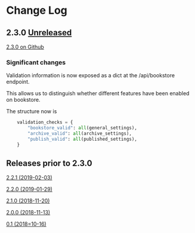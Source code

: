 # Change Log

## 2.3.0 [Unreleased](https://github.com/nteract/bookstore/compare/2.2.1...HEAD)

[2.3.0 on Github](https://github.com/nteract/bookstore/releases/tag/2.3.0)

### Significant changes

Validation information is now exposed as a dict at the /api/bookstore endpoint.

This allows us to distinguish whether different features have been enabled on bookstore.

The structure now is 

```python
    validation_checks = {
        "bookstore_valid": all(general_settings),
        "archive_valid": all(archive_settings),
        "publish_valid": all(published_settings),
    }
```
## Releases prior to 2.3.0

[2.2.1 (2019-02-03)](https://github.com/nteract/bookstore/releases/tag/2.2.1)

[2.2.0 (2019-01-29)](https://github.com/nteract/bookstore/releases/tag/2.2.0)

[2.1.0 (2018-11-20)](https://github.com/nteract/bookstore/releases/tag/2.1.0)

[2.0.0 (2018-11-13)](https://github.com/nteract/bookstore/releases/tag/2.0.0)

[0.1 (2018=10-16)](https://github.com/nteract/bookstore/releases/tag/0.1)
